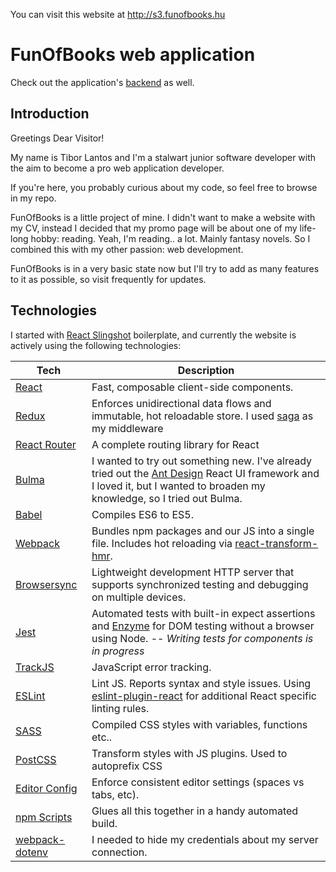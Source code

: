You can visit this website at http://s3.funofbooks.hu

# FunOfBooks web application

Check out the application's [backend](https://github.com/lantos14/funofbooks-server) as well.

## Introduction

Greetings Dear Visitor!

My name is Tibor Lantos and I'm a stalwart junior software developer with the aim to become a pro web application developer.

If you're here, you probably curious about my code, so feel free to browse in my repo.

FunOfBooks is a little project of mine. I didn't want to make a website with my CV, instead I decided that my promo page will be about one of my life-long hobby: reading.
Yeah, I'm reading.. a lot. Mainly fantasy novels. So I combined this with my other passion: web development.

FunOfBooks is in a very basic state now but I'll try to add as many features to it as possible, so visit frequently for updates.

## Technologies

I started with [React Slingshot](https://github.com/coryhouse/react-slingshot) boilerplate, and currently the website is actively using the following technologies:

| **Tech** | **Description** |
|----------|-------|
|  [React](https://facebook.github.io/react/)  |  Fast, composable client-side components. |
|  [Redux](http://redux.js.org)  |  Enforces unidirectional data flows and immutable, hot reloadable store. I used [saga](https://github.com/redux-saga/redux-saga) as my middleware  |
|  [React Router](https://github.com/reactjs/react-router) | A complete routing library for React |
|  [Bulma](https://bulma.io/) | I wanted to try out something new. I've already tried out the [Ant Design](https://ant.design/) React UI framework and I loved it, but I wanted to broaden my knowledge, so I tried out Bulma.
|  [Babel](http://babeljs.io) |  Compiles ES6 to ES5.  |
|  [Webpack](https://webpack.js.org) | Bundles npm packages and our JS into a single file. Includes hot reloading via [react-transform-hmr](https://www.npmjs.com/package/react-transform-hmr). |
|  [Browsersync](https://www.browsersync.io/) | Lightweight development HTTP server that supports synchronized testing and debugging on multiple devices. |
|  [Jest](https://facebook.github.io/jest/) | Automated tests with built-in expect assertions and [Enzyme](https://github.com/airbnb/enzyme) for DOM testing without a browser using Node. -- *Writing tests for components is in progress*|
|  [TrackJS](https://trackjs.com/) | JavaScript error tracking. |
|  [ESLint](http://eslint.org/)| Lint JS. Reports syntax and style issues. Using [eslint-plugin-react](https://github.com/yannickcr/eslint-plugin-react) for additional React specific linting rules. |
|  [SASS](http://sass-lang.com/) | Compiled CSS styles with variables, functions etc.. |
|  [PostCSS](https://github.com/postcss/postcss) | Transform styles with JS plugins. Used to autoprefix CSS |
|  [Editor Config](http://editorconfig.org) | Enforce consistent editor settings (spaces vs tabs, etc). | [IDE Plugins](http://editorconfig.org/#download) |
|  [npm Scripts](https://docs.npmjs.com/misc/scripts)| Glues all this together in a handy automated build. |
|  [webpack-dotenv](https://www.npmjs.com/package/dotenv-webpack)| I needed to hide my credentials about my server connection. |

